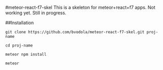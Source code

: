 #meteor-react-f7-skel
This is a skeleton for meteor+react+f7 apps.
Not working yet. Still in progress.

##Installation

`git clone https://github.com/bvodola/meteor-react-f7-skel.git proj-name`

`cd proj-name`

`meteor npm install`

`meteor`
